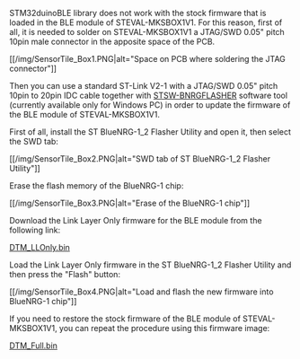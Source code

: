 STM32duinoBLE library does not work with the stock firmware that is loaded in the BLE module of STEVAL-MKSBOX1V1.
For this reason, first of all, it is needed to solder on STEVAL-MKSBOX1V1 a JTAG/SWD 0.05" pitch 10pin male connector in the apposite space of the PCB.

[[/img/SensorTile_Box1.PNG|alt="Space on PCB where soldering the JTAG connector"]]

Then you can use a standard ST-Link V2-1 with a JTAG/SWD 0.05" pitch 10pin to 20pin IDC cable together with [STSW-BNRGFLASHER](https://www.st.com/content/st_com/en/products/embedded-software/wireless-connectivity-software/stsw-bnrgflasher.html) software tool (currently available only for Windows PC) in order to update the firmware of the BLE module of STEVAL-MKSBOX1V1.

First of all, install the ST BlueNRG-1_2 Flasher Utility and open it, then select the SWD tab:

[[/img/SensorTile_Box2.PNG|alt="SWD tab of ST BlueNRG-1_2 Flasher Utility"]]

Erase the flash memory of the BlueNRG-1 chip:

[[/img/SensorTile_Box3.PNG|alt="Erase of the BlueNRG-1 chip"]]

Download the Link Layer Only firmware for the BLE module from the following link:

[DTM_LLOnly.bin](https://github.com/stm32duino/wiki/raw/master/STEVAL-MKSBOX1V1/DTM_LLOnly.bin)

Load the Link Layer Only firmware in the ST BlueNRG-1_2 Flasher Utility and then press the "Flash" button:

[[/img/SensorTile_Box4.PNG|alt="Load and flash the new firmware into BlueNRG-1 chip"]]

If you need to restore the stock firmware of the BLE module of STEVAL-MKSBOX1V1, you can repeat the procedure using this firmware image:

[DTM_Full.bin](https://github.com/stm32duino/wiki/raw/master/STEVAL-MKSBOX1V1/DTM_Full.bin)
